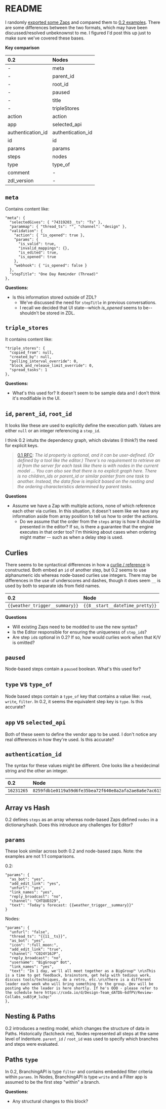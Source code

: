 # README

I randomly [exported some Zaps](https://github.com/toddmoy/node-based-zap-examples/tree/master/set-1) and compared them to [0.2 examples](https://github.com/zapier/zdl/blob/master/version_0.2.md). There are some differences between the two formats, which may have been discussed/resolved unbeknownst to me. I figured I'd post this up just to make sure we've covered these bases.

**Key comparison**

| 0.2               | Nodes             |
|:------------------|:------------------|
| -                 | meta              |
| -                 | parent_id         |
| -                 | root_id           |
| -                 | paused            |
| -                 | title             |
| -                 | tripleStores      |
| action            | action            |
| app               | selected_api      |
| authentication_id | authentication_id |
| id                | id                |
| params            | params            |
| steps             | nodes             |
| type              | type_of           |
| comment           | -                 |
| zdl_version       | -                 |


## `meta`

Contains content like: 

```
"meta": {
  "selectedGives": { "74319203__ts": "Ts" },
  "parammap": { "thread_ts": "", "channel": "design" },
  "validation": {
    "action": { "is_opened": true },
    "params": {
      "is_valid": true,
      "invalid_mappings": {},
      "is_edited": true,
      "is_opened": true
    },
    "webhook": { "is_opened": false }
  },
  "stepTitle": "One Day Reminder (Thread)"
},
```

**Questions:**

* Is this information stored outside of ZDL? 
  * We've discussed the need for `stepTitle` in previous conversations.
  * I recall we decided that UI state--which _is_opened_ seems to be--shouldn't be stored in ZDL. 

## `triple_stores`

It contains content like: 

```
"triple_stores": {
  "copied_from": null,
  "created_by": null,
  "polling_interval_override": 0,
  "block_and_release_limit_override": 0,
  "spread_tasks": 1
},
```

**Questions:**

- What's this used for? It doesn't seem to be sample data and I don't think it's modifiable in the UI. 

## `id`, `parent_id`, `root_id`
  
It looks like these are used to explicitly define the execution path. Values are either `null` or an integer referencing a `step_id`. 

I think 0.2 intuits the dependency graph, which obviates (I think?) the need for explicit keys. 

> [0.1 RFC](https://docs.google.com/document/d/1x7qSOrOUSsGOGIs5c0NoZpBVrgNySla3su-DK1wVbsI/edit#): _The id property is optional, and it can be user-defined. (Or defined by a tool like the editor.) There's no requirement to retrieve an id from the server for each task like there is with nodes in the current model ... You can also see that there is no explicit graph here. There is no children_ids or parent_id or similar pointer from one task to another. Instead, the data flow is implicit based on the nesting and the ordering characteristics determined by parent tasks._

**Questions**

- Assume we have a Zap with multiple actions, none of which reference each other via curlies. In this situation, it doesn't seem like we have any information aside from array position to tell us how to order the actions.
  - Do we assume that the order from the `steps` array is how it should be presented in the editor? If so, is there a guarantee that the engine executes in that order too? I'm thinking about cases when ordering might matter -- such as when a delay step is used.


## Curlies

There seems to be syntactical differences in how a [curlie / reference](https://github.com/zapier/zdl/blob/master/version_0.2.md#using-curlies-to-reference-step-outputs-in-params) is constructed. Both embed an `id` of another step, but 0.2 seems to use alphanumeric ids whereas node-based curlies use integers. There may be differences in the use of underscores and dashes, though it does seem `__` is used by both to separate ids from field names.

| 0.2                            | Node                            |
|:-------------------------------|:--------------------------------|
| `{{weather_trigger__summary}}` | `{{8__start__dateTime_pretty}}` |

**Questions**

- Will existing Zaps need to be modded to use the new syntax? 
- Is the Editor responsible for ensuring the uniqueness of `step_id`s? 
- Are step `id`s optional in 0.2? If so, how would curlies work when that K/V is omitted?

## `paused`

Node-based steps contain a `paused` boolean. What's this used for? 

## `type` vs `type_of`

Node based steps contain a `type_of` key that contains a value like: `read`, `write`, `filter`. In 0.2, it seems the equivalent step key is `type`. Is this accurate? 

## `app` vs `selected_api`

Both of these seem to define the vendor app to be used. I don't notice any real differences in how they're used. Is this accurate? 

## `authentication_id`

The syntax for these values might be different. One looks like a hexidecimal string and the other an integer.

| 0.2        | Node                                                               |
|:-----------|:-------------------------------------------------------------------|
| `16231265` | `8259fdb1e0119a59d6fe35bea72f640e8a2afa2ae8a6e7ac6130386b44a9d604` |

## Array vs Hash

0.2 defines `steps` as an array whereas node-based Zaps defined `nodes` in a dictionary/hash. Does this introduce any challenges for Editor? 

## `params`

These look similar across both 0.2 and node-based zaps. Note: the examples are not 1:1 comparisons.

0.2: 

```
"params": {
  "as_bot": "yes",
  "add_edit_link": "yes",
  "unfurl": "yes",
  "link_names": "yes",
  "reply_broadcast": "no",
  "channel": "CHTQUD329",
  "text": "Today's forecast: {{weather_trigger__summary}}"
}
```

Nodes:

```
"params": {
  "unfurl": "false",
  "thread_ts": "{{11__ts}}",
  "as_bot": "yes",
  "icon": ":full_moon:",
  "add_edit_link": "true",
  "channel": "C024Y16JP",
  "reply_broadcast": "no",
  "username": "BigGroup™ Bot",
  "link_names": "yes",
  "text": "In 1 day, we'll all meet together as a BigGroup™ \n\nThis is a time to get feedback, brainstorm, get help with tedious work, discuss tools/techniques, do a retro, etc.\n\nThere is a different leader each week who will bring something to the group. @ev will be posting who the leader is here shortly. If he's OOO - please refer to the schedule here https://coda.io/d/Design-Team_dATDb-6dfPV/Review-Collabs_suB3j#_lu3qc"
},
```

## Nesting & Paths

0.2 introduces a nesting model, which changes the structure of data in Paths. Historically (factcheck me), Nodes represented all steps at the same level of indenture. `parent_id` / `root_id` was used to specify which branches and steps were evaluated. 

## Paths `type`

In 0.2, BranchingAPI is type `filter` and contains embedded filter criteria within `params`. In Nodes, BranchingAPI is type `write` and a Filter app is assumed to be the first step "within" a branch.

**Questions:**

* Any structural changes to this block?



